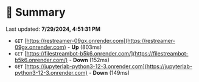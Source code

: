 # 📖 Summary
Last updated: **7/29/2024, 4:51:31 PM**

- `GET` [https://restreamer-09gx.onrender.com](https://restreamer-09gx.onrender.com) - **Up** (803ms)
- `GET` [https://filestreambot-b5k6.onrender.com/](https://filestreambot-b5k6.onrender.com/) - **Down** (152ms)
- `GET` [https://jupyterlab-python3-12-3.onrender.com](https://jupyterlab-python3-12-3.onrender.com) - **Down** (149ms)
